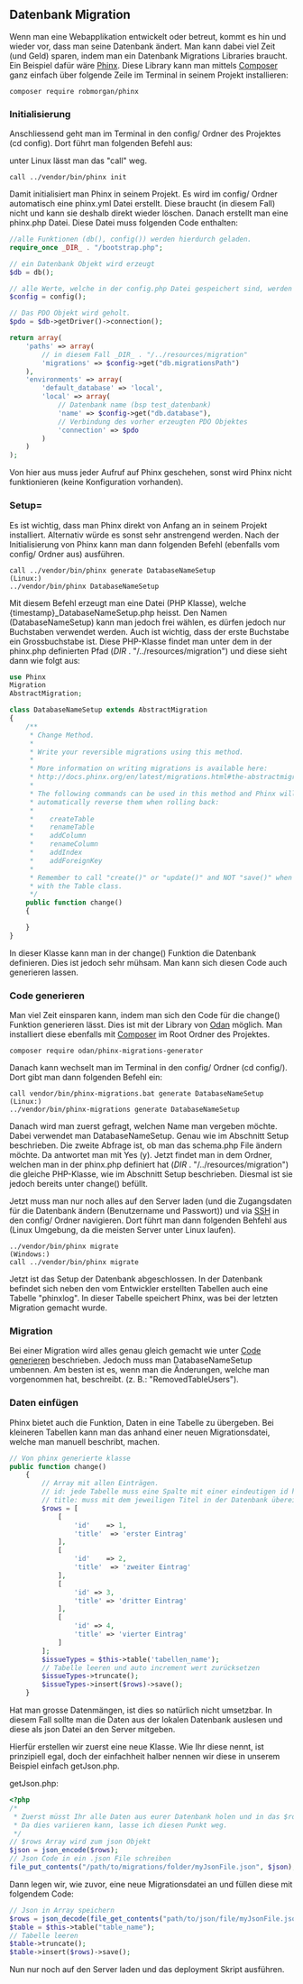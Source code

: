 ## Datenbank Migration
Wenn man eine Webapplikation entwickelt oder betreut, kommt es hin und wieder vor, dass man seine Datenbank ändert. Man kann dabei viel Zeit (und Geld) sparen, indem man ein Datenbank Migrations Libraries braucht. Ein Beispiel dafür wäre [Phinx](https://phinx.org/). Diese Library kann man mittels [Composer](/de/installationen/composer) ganz einfach über folgende Zeile im Terminal in seinem Projekt installieren:


```
composer require robmorgan/phinx
```



### Initialisierung
Anschliessend geht man im Terminal in den config/ Ordner des Projektes (cd config). Dort führt man folgenden Befehl aus:


unter Linux lässt man das "call" weg.
```
call ../vendor/bin/phinx init
```
Damit initialisiert man Phinx in seinem Projekt. Es wird im config/ Ordner automatisch eine phinx.yml Datei erstellt. Diese braucht (in diesem Fall) nicht und kann sie deshalb direkt wieder löschen. Danach erstellt man eine phinx.php Datei. Diese Datei muss folgenden Code enthalten: 
```php
//alle Funktionen (db(), config()) werden hierdurch geladen.
require_once _DIR_ . "/bootstrap.php";

// ein Datenbank Objekt wird erzeugt
$db = db();

// alle Werte, welche in der config.php Datei gespeichert sind, werden abrufbar gemacht.
$config = config();

// Das PDO Objekt wird geholt.
$pdo = $db->getDriver()->connection();

return array(
    'paths' => array(
        // in diesem Fall _DIR_ . "/../resources/migration"
        'migrations' => $config->get("db.migrationsPath")
    ),
    'environments' => array(
        'default_database' => 'local',
        'local' => array(
            // Datenbank name (bsp test_datenbank)
            'name' => $config->get("db.database"),
            // Verbindung des vorher erzeugten PDO Objektes
            'connection' => $pdo
        )
    )
);
```
Von hier aus muss jeder Aufruf auf Phinx geschehen, sonst wird Phinx nicht funktionieren (keine Konfiguration vorhanden).





### Setup=
Es ist wichtig, dass man Phinx direkt von Anfang an in seinem Projekt installiert. Alternativ würde es sonst sehr anstrengend werden. Nach der Initialisierung von Phinx kann man dann folgenden Befehl (ebenfalls vom config/ Ordner aus) ausführen.


```
call ../vendor/bin/phinx generate DatabaseNameSetup
(Linux:)
../vendor/bin/phinx DatabaseNameSetup
```
Mit diesem Befehl erzeugt man eine Datei (PHP Klasse), welche {timestamp}_DatabaseNameSetup.php heisst. Den Namen (DatabaseNameSetup) kann man jedoch frei wählen, es dürfen jedoch nur Buchstaben verwendet werden. Auch ist wichtig, dass der erste Buchstabe ein Grossbuchstabe ist. Diese PHP-Klasse findet man unter dem in der phinx.php definierten Pfad (_DIR_ . "/../resources/migration") und diese sieht dann wie folgt aus:


```php
use Phinx
Migration
AbstractMigration;

class DatabaseNameSetup extends AbstractMigration
{
    /**
     * Change Method.
     *
     * Write your reversible migrations using this method.
     *
     * More information on writing migrations is available here:
     * http://docs.phinx.org/en/latest/migrations.html#the-abstractmigration-class
     *
     * The following commands can be used in this method and Phinx will
     * automatically reverse them when rolling back:
     *
     *    createTable
     *    renameTable
     *    addColumn
     *    renameColumn
     *    addIndex
     *    addForeignKey
     *
     * Remember to call "create()" or "update()" and NOT "save()" when working
     * with the Table class.
     */
    public function change()
    {

    }
}
```
In dieser Klasse kann man in der change() Funktion die Datenbank definieren. Dies ist jedoch sehr mühsam. Man kann sich diesen Code auch generieren lassen.





### Code generieren
Man viel Zeit einsparen kann, indem man sich den Code für die change() Funktion generieren lässt. Dies ist mit der Library von [Odan](https://github.com/odan/phinx-migrations-generator) möglich. Man installiert diese ebenfalls mit [Composer](/de/installationen/composer) im Root Ordner des Projektes.
```
composer require odan/phinx-migrations-generator
```
Danach kann wechselt man im Terminal in den config/ Ordner (cd config/). Dort gibt man dann folgenden Befehl ein:
```
call vendor/bin/phinx-migrations.bat generate DatabaseNameSetup
(Linux:)
../vendor/bin/phinx-migrations generate DatabaseNameSetup
```
Danach wird man zuerst gefragt, welchen Name man vergeben möchte. Dabei verwendet man DatabaseNameSetup. Genau wie im Abschnitt Setup beschrieben. Die zweite Abfrage ist, ob man das schema.php File ändern möchte. Da antwortet man mit Yes (y). Jetzt findet man in dem Ordner, welchen man in der phinx.php definiert hat (_DIR_ . "/../resources/migration") die gleiche PHP-Klasse, wie im Abschnitt Setup beschrieben. Diesmal ist sie jedoch bereits unter change() befüllt.


Jetzt muss man nur noch alles auf den Server laden (und die Zugangsdaten für die Datenbank ändern (Benutzername und Passwort)) und via [SSH](/de/wiki/divers/ssh) in den config/ Ordner navigieren. Dort führt man dann folgenden Behfehl aus (Linux Umgebung, da die meisten Server unter Linux laufen).
```
../vendor/bin/phinx migrate
(Windows:)
call ../vendor/bin/phinx migrate
```
Jetzt ist das Setup der Datenbank abgeschlossen. In der Datenbank befindet sich neben den vom Entwickler erstellten Tabellen auch eine Tabelle "phinxlog". In dieser Tabelle speichert Phinx, was bei der letzten Migration gemacht wurde.





### Migration
Bei einer Migration wird alles genau gleich gemacht wie unter [Code generieren](/de/wiki/divers/database_migration#code_generieren) beschrieben. Jedoch muss man DatabaseNameSetup umbennen. Am besten ist es, wenn man die Änderungen, welche man vorgenommen hat, beschreibt. (z. B.: "RemovedTableUsers").





### Daten einfügen
Phinx bietet auch die Funktion, Daten in eine Tabelle zu übergeben. Bei kleineren Tabellen kann man das anhand einer neuen Migrationsdatei, welche man manuell beschribt, machen.
```php
// Von phinx generierte klasse
public function change()
    {
        // Array mit allen Einträgen.
        // id: jede Tabelle muss eine Spalte mit einer eindeutigen id haben
        // title: muss mit dem jeweiligen Titel in der Datenbank übereinstimmen
        $rows = [
            [
                'id'    => 1,
                'title'  => 'erster Eintrag'
            ],
            [
                'id'    => 2,
                'title'  => 'zweiter Eintrag'
            ],
            [
                'id' => 3,
                'title' => 'dritter Eintrag'
            ],
            [
                'id' => 4,
                'title' => 'vierter Eintrag'
            ]
        ];
        $issueTypes = $this->table('tabellen_name');
        // Tabelle leeren und auto increment wert zurücksetzen
        $issueTypes->truncate();
        $issueTypes->insert($rows)->save();
    }
```
Hat man grosse Datenmängen, ist dies so natürlich nicht umsetzbar. In diesem Fall sollte man die Daten aus der lokalen Datenbank auslesen und diese als json Datei an den Server mitgeben.


Hierfür erstellen wir zuerst eine neue Klasse. Wie Ihr diese nennt, ist prinzipiell egal, doch der einfachheit halber nennen wir diese in unserem Beispiel einfach getJson.php.


getJson.php:
```php
<?php
/*
 * Zuerst müsst Ihr alle Daten aus eurer Datenbank holen und in das $rows Array abspeichern.
 * Da dies variieren kann, lasse ich diesen Punkt weg.
 */
// $rows Array wird zum json Objekt
$json = json_encode($rows);
// Json Code in ein .json File schreiben
file_put_contents("/path/to/migrations/folder/myJsonFile.json", $json);
```
Dann legen wir, wie zuvor, eine neue Migrationsdatei an und füllen diese mit folgendem Code:
```php
// Json in Array speichern
$rows = json_decode(file_get_contents("path/to/json/file/myJsonFile.json"), true);
$table = $this->table("table_name");
// Tabelle leeren
$table->truncate();
$table->insert($rows)->save();
```
Nun nur noch auf den Server laden und das deployment Skript ausführen.
